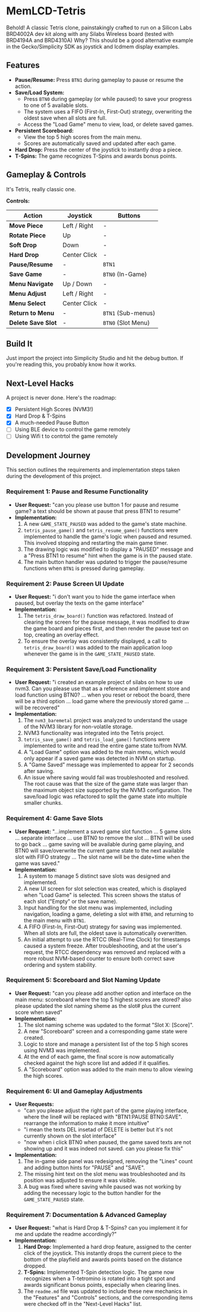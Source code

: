 # MemLCD-Tetris

Behold! A classic Tetris clone, painstakingly crafted to run on a Silicon Labs BRD4002A dev kit along with any Silabs Wireless board (tested with BRD4194A and BRD4310A) Why? This should be a good alternative example in the Gecko/Simplicity SDK as joystick and lcdmem display examples.

## Features

* **Pause/Resume:** Press `BTN1` during gameplay to pause or resume the action.
* **Save/Load System:**
  * Press `BTN0` during gameplay (or while paused) to save your progress to one of 5 available slots.
  * The system uses a FIFO (First-In, First-Out) strategy, overwriting the oldest save when all slots are full.
  * Access the "Load Game" menu to view, load, or delete saved games.
* **Persistent Scoreboard:**
  * View the top 5 high scores from the main menu.
  * Scores are automatically saved and updated after each game.
* **Hard Drop:** Press the center of the joystick to instantly drop a piece.
* **T-Spins:** The game recognizes T-Spins and awards bonus points.

## Gameplay & Controls

It's Tetris, really classic one.

**Controls:**

| Action                     | Joystick     | Buttons              |
| -------------------------- | ------------ | -------------------- |
| **Move Piece**       | Left / Right | -                    |
| **Rotate Piece**     | Up           | -                    |
| **Soft Drop**        | Down         | -                    |
| **Hard Drop**        | Center Click | -                    |
| **Pause/Resume**     | -            | `BTN1`             |
| **Save Game**        | -            | `BTN0` (In-Game)   |
| **Menu Navigate**    | Up / Down    | -                    |
| **Menu Adjust**      | Left / Right | -                    |
| **Menu Select**      | Center Click | -                    |
| **Return to Menu**   | -            | `BTN1` (Sub-menus) |
| **Delete Save Slot** | -            | `BTN0` (Slot Menu) |

## Build It

Just import the project into Simplicity Studio and hit the debug button. If you're reading this, you probably know how it works.

## Next-Level Hacks

A project is never done. Here's the roadmap:

- [X] Persistent High Scores (NVM3!)
- [X] Hard Drop & T-Spins
- [X] A much-needed Pause Button
- [ ] Using BLE device to control the game remotely
- [ ] Using Wifi t to contrtol the game remotely

## Development Journey

This section outlines the requirements and implementation steps taken during the development of this project.

### Requirement 1: Pause and Resume Functionality

* **User Request:** "can you please use button 1 for pause and resume game? a text should be shown at pause that press BTN1 to resume"
* **Implementation:**
  1. A new `GAME_STATE_PAUSED` was added to the game's state machine.
  2. `tetris_pause_game()` and `tetris_resume_game()` functions were implemented to handle the game's logic when paused and resumed. This involved stopping and restarting the main game timer.
  3. The drawing logic was modified to display a "PAUSED" message and a "Press BTN1 to resume" hint when the game is in the paused state.
  4. The main button handler was updated to trigger the pause/resume functions when `BTN1` is pressed during gameplay.

### Requirement 2: Pause Screen UI Update

* **User Request:** "i don't want you to hide the game interface when paused, but overlay the texts on the game interface"
* **Implementation:**
  1. The `tetris_draw_board()` function was refactored. Instead of clearing the screen for the pause message, it was modified to draw the game board and pieces first, and then render the pause text on top, creating an overlay effect.
  2. To ensure the overlay was consistently displayed, a call to `tetris_draw_board()` was added to the main application loop whenever the game is in the `GAME_STATE_PAUSED` state.

### Requirement 3: Persistent Save/Load Functionality

* **User Request:** "i created an example project of silabs on how to use nvm3. Can you please use that as a reference and implement store and load function using BTN0? ... when you reset or reboot the board, there will be a third option ... load game where the previously stored game ... will be recovered"
* **Implementation:**
  1. The `nvm3_baremetal` project was analyzed to understand the usage of the NVM3 library for non-volatile storage.
  2. NVM3 functionality was integrated into the Tetris project.
  3. `tetris_save_game()` and `tetris_load_game()` functions were implemented to write and read the entire game state to/from NVM.
  4. A "Load Game" option was added to the main menu, which would only appear if a saved game was detected in NVM on startup.
  5. A "Game Saved" message was implemented to appear for 2 seconds after saving.
  6. An issue where saving would fail was troubleshooted and resolved. The root cause was that the size of the game state was larger than the maximum object size supported by the NVM3 configuration. The save/load logic was refactored to split the game state into multiple smaller chunks.

### Requirement 4: Game Save Slots

* **User Request:** "...implement a saved game slot function ... 5 game slots ... separate interface ... use BTN0 to remove the slot ... BTN1 will be used to go back ... game saving will be available during game playing, and BTN0 will save/overwrite the current game state to the next available slot with FIFO strategy ... The slot name will be the date+time when the game was saved."
* **Implementation:**
  1. A system to manage 5 distinct save slots was designed and implemented.
  2. A new UI screen for slot selection was created, which is displayed when "Load Game" is selected. This screen shows the status of each slot ("Empty" or the save name).
  3. Input handling for the slot menu was implemented, including navigation, loading a game, deleting a slot with `BTN0`, and returning to the main menu with `BTN1`.
  4. A FIFO (First-In, First-Out) strategy for saving was implemented. When all slots are full, the oldest save is automatically overwritten.
  5. An initial attempt to use the RTCC (Real-Time Clock) for timestamps caused a system freeze. After troubleshooting, and at the user's request, the RTCC dependency was removed and replaced with a more robust NVM-based counter to ensure both correct save ordering and system stability.

### Requirement 5: Scoreboard and Slot Naming Update

* **User Request:** "can you please add another option and interface on the main menu: scoreboard where the top 5 highest scores are stored? also please updated the slot naming sheme as the slot# plus the current score when saved"
* **Implementation:**
  1. The slot naming scheme was updated to the format "Slot X: [Score]".
  2. A new "Scoreboard" screen and a corresponding game state were created.
  3. Logic to store and manage a persistent list of the top 5 high scores using NVM3 was implemented.
  4. At the end of each game, the final score is now automatically checked against the high score list and added if it qualifies.
  5. A "Scoreboard" option was added to the main menu to allow viewing the high scores.

### Requirement 6: UI and Gameplay Adjustments

* **User Requests:**
  * "can you please adjust the right part of the game playing interface, where the line# will be replaced with "BTN1:PAUSE BTN0:SAVE". rearrange the information to make it more intuitive"
  * "i mean the texts DEL insetad of DELETE is better but it's not currently shown on the slot interface"
  * "now when i click BTN0 when paused, the game saved texts are not showing up and it was indeed not saved. can you please fix this"
* **Implementation:**
  1. The in-game side panel was redesigned, removing the "Lines" count and adding button hints for "PAUSE" and "SAVE".
  2. The missing hint text on the slot menu was troubleshooted and its position was adjusted to ensure it was visible.
  3. A bug was fixed where saving while paused was not working by adding the necessary logic to the button handler for the `GAME_STATE_PAUSED` state.

### Requirement 7: Documentation & Advanced Gameplay

* **User Request:** "what is Hard Drop & T-Spins? can you implement it for me and update the readme accordingly?"
* **Implementation:**
  1. **Hard Drop:** Implemented a hard drop feature, assigned to the center click of the joystick. This instantly drops the current piece to the bottom of the playfield and awards points based on the distance dropped.
  2. **T-Spins:** Implemented T-Spin detection logic. The game now recognizes when a T-tetromino is rotated into a tight spot and awards significant bonus points, especially when clearing lines.
  3. The `readme.md` file was updated to include these new mechanics in the "Features" and "Controls" sections, and the corresponding items were checked off in the "Next-Level Hacks" list.
